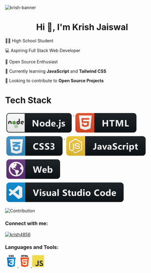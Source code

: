 ![krish-banner](https://user-images.githubusercontent.com/114345816/204021518-32f709c2-3fbc-4478-b695-2f2abf01b380.jpg)
<h1 align="center">Hi 👋, I'm Krish Jaiswal</h1>

<p>
👨‍🎓 High School Student

💻 Aspiring Full Stack Web Developer

💪 Open Source Enthusiast

🌱 Currently learning **JavaScript** and **Tailwind CSS**

🔭 Looking to contribute to **Open Source Projects**
</p>

<h1>Tech Stack</h1>

 <p align="left">
  <a href="#">
    <img alt="nodejs" src="https://github.com/MikeCodesDotNET/ColoredBadges/blob/master/svg/dev/frameworks/nodejs.svg" alt="qt" style="vertical-align:top; margin:6px 4px">
  </a>  
    <a href="#">
    <img alt="html" src="https://github.com/MikeCodesDotNET/ColoredBadges/blob/master/svg/dev/languages/html.svg" alt="qt" style="vertical-align:top; margin:6px 4px">
  </a>
   <a href="#">
    <img alt="css" src="https://github.com/MikeCodesDotNET/ColoredBadges/blob/master/svg/dev/languages/css3.svg" alt="qt" style="vertical-align:top; margin:6px 4px">
  </a>
   <a href="#">
    <img alt="JS" src="https://github.com/MikeCodesDotNET/ColoredBadges/blob/master/svg/dev/languages/js.svg" alt="qt" style="vertical-align:top; margin:6px 4px">
  </a>
   <a href="#">
    <img alt="web" src="https://github.com/MikeCodesDotNET/ColoredBadges/blob/master/svg/dev/misc/web.svg" alt="qt" style="vertical-align:top; margin:6px 4px">
  </a>
   <a href="#">
    <img alt="vscode" src="https://github.com/MikeCodesDotNET/ColoredBadges/blob/master/svg/dev/tools/visualstudio_code.svg" alt="qt" style="vertical-align:top; margin:6px 4px">
  </a>
 </p>

![Contribution](https://activity-graph.herokuapp.com/graph?username=krishj4856&theme=react-dark&hide_border=true&area=true)

<h3 align="left">Connect with me:</h3>
<p align="left">
<a href="https://twitter.com/krish4856" target="blank"><img align="center" src="https://raw.githubusercontent.com/rahuldkjain/github-profile-readme-generator/master/src/images/icons/Social/twitter.svg" alt="krish4856" height="30" width="40" /></a>
</p>

<h3 align="left">Languages and Tools:</h3>
<p align="left"> <a href="https://www.w3schools.com/css/" target="_blank" rel="noreferrer"> <img src="https://raw.githubusercontent.com/devicons/devicon/master/icons/css3/css3-original-wordmark.svg" alt="css3" width="40" height="40"/> </a> <a href="https://www.w3.org/html/" target="_blank" rel="noreferrer"> <img src="https://raw.githubusercontent.com/devicons/devicon/master/icons/html5/html5-original-wordmark.svg" alt="html5" width="40" height="40"/> </a> <a href="https://developer.mozilla.org/en-US/docs/Web/JavaScript" target="_blank" rel="noreferrer"> <img src="https://raw.githubusercontent.com/devicons/devicon/master/icons/javascript/javascript-original.svg" alt="javascript" width="40" height="40"/> </a> </p>
